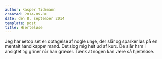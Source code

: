 ```yaml
---
author: Kasper Tidemann
created: 2014-09-08
date: den 8. september 2014
template: post
title: Hjerteløse
---
```


Jeg har netop set en optagelse af nogle unge, der slår og sparker løs på en mentalt handikappet mand. Det slog mig helt ud af kurs. De slår ham i ansigtet og griner når han græder. Tænk at nogen kan være så hjerteløse.